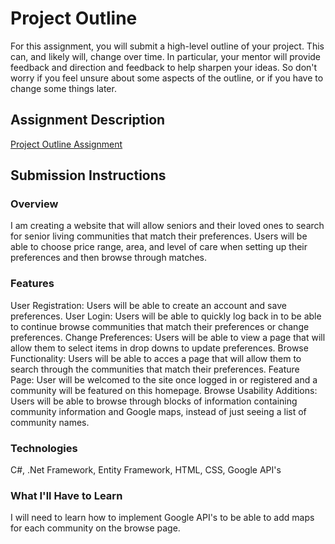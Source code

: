 # Project Outline
For this assignment, you will submit a high-level outline of your project. This can, and likely will, change over time. In particular, your mentor will provide feedback and direction and feedback to help sharpen your ideas. So don't worry if you feel unsure about some aspects of the outline, or if you have to change some things later.

## Assignment Description
[Project Outline Assignment](https://education.launchcode.org/liftoff/assignments/project-outline/)

## Submission Instructions

### Overview
I am creating a website that will allow seniors and their loved ones to search for senior living communities that match their preferences. Users will be able to choose price range, area, and level of care when setting up their preferences and then browse through matches.
### Features
User Registration: Users will be able to create an account and save preferences.
User Login: Users will be able to quickly log back in to be able to continue browse communities that match their preferences or change preferences.
Change Preferences: Users will be able to view a page that will allow them to select items in drop downs to update preferences.
Browse Functionality: Users will be able to acces a page that will allow them to search through the communities that match their preferences.
Feature Page: User will be welcomed to the site once logged in or registered and a community will be featured on this homepage.
Browse Usability Additions: Users will be able to browse through blocks of information containing community information and Google maps, instead of just seeing a list of community names.
### Technologies
C#, .Net Framework, Entity Framework, HTML, CSS, Google API's 

### What I'll Have to Learn
I will need to learn how to implement Google API's to be able to add maps for each community on the browse page.
